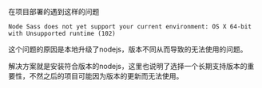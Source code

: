 在项目部署的遇到这样的问题

```
Node Sass does not yet support your current environment: OS X 64-bit with Unsupported runtime (102)
```

这个问题的原因是本地升级了nodejs，版本不同从而导致的无法使用的问题。

解决方案就是安装符合版本的nodejs，这里也说明了选择一个长期支持版本的重要性，不然之后的项目可能因为版本的更新而无法使用。